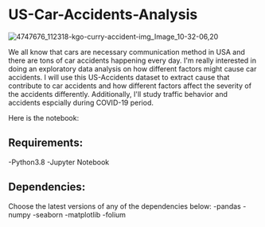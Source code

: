 # US-Car-Accidents-Analysis
![4747676_112318-kgo-curry-accident-img_Image_10-32-06,20](https://user-images.githubusercontent.com/91029009/173248920-44f11dd6-b770-4307-b31d-b0ff5c6a0ff2.jpeg)


We all know that cars are necessary communication method in USA and there are tons of car accidents happening every day. I'm really interested in doing an exploratory data analysis on how different factors might cause car accidents. I will use this US-Accidents dataset to extract cause that contribute to car accidents and how different factors affect the severity of the accidents differently. Additionally, I'll study traffic behavior and accidents espcially during COVID-19 period.


Here is the notebook:


## Requirements:
-Python3.8
-Jupyter Notebook

## Dependencies:
Choose the latest versions of any of the dependencies below:
-pandas
-numpy
-seaborn
-matplotlib
-folium


